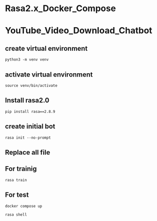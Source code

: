 # Rasa2.x_Docker_Compose
# YouTube_Video_Download_Chatbot
## create virtual environment
```
python3 -m venv venv
```
## activate virtual environment
```
source venv/bin/activate
```
## Install rasa2.0
```
pip install rasa==2.8.9
```
## create initial bot
```
rasa init --no-prompt
```
## Replace all file 
## For trainig
```
rasa train
```
## For test
```
docker compose up
```
```
rasa shell
```



